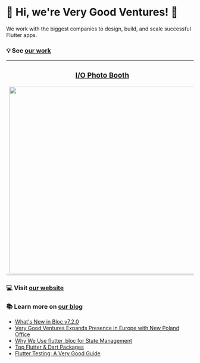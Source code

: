 # 🦄 Hi, we're Very Good Ventures! 🦄

We work with the biggest companies to design, build, and scale successful Flutter apps.

### 💡 See [our work](success_stories) 

<div style="text-align: center">
    <table>
        <tr>
            <td style="text-align: center">
                <h3 align="center"><a href="https://verygood.ventures/success-stories/i-o-photo-booth?utm_source=github&utm_medium=readme&utm_campaign=photobooth">I/O Photo Booth</a></h3>
                <a href="https://verygood.ventures/success-stories/i-o-photo-booth?utm_source=github&utm_medium=readme&utm_campaign=photobooth">
                    <img src="https://uploads-ssl.webflow.com/5ee12d8e99cde2e20255c16c/60db81f0947f4b281d813a48_photo%20booth%20main.png" width="500"/>
                </a>
            </td>            
            <td style="text-align: center">
                <h3 align="center"><a href="https://verygood.ventures/success-stories/betterment?utm_source=github&utm_medium=readme&utm_campaign=betterment">Betterment</a></h3>
                <a href="https://verygood.ventures/success-stories/betterment?utm_source=github&utm_medium=readme&utm_campaign=betterment">
                    <img src="https://uploads-ssl.webflow.com/5ee12d8e99cde2e20255c16c/60808fe04994f8033e5f067e_Betterment%20Success.png" width="500"/>
                </a>
            </td>
        </tr>
    </table>
</div>

### 💻 Visit [our website](vgv_website)

### 📚 Learn more on [our blog](vgv_blog)
- [What's New in Bloc v7.2.0](bloc_7_2)
- [Very Good Ventures Expands Presence in Europe with New Poland Office](poland_blog)
- [Why We Use flutter_bloc for State Management](why_bloc)
- [Top Flutter & Dart Packages](top_packages)
- [Flutter Testing: A Very Good Guide](flutter_testing)

[success_stories]: https://verygood.ventures/success-stories
[vgv_website]: https://verygood.ventures/
[bloc_7_2]: https://verygood.ventures/blog/whats-new-in-bloc-v7-2-0?utm_source=github&utm_medium=readme&utm_campaign=vgvreadme_bloc_7_2
[poland_blog]: https://verygood.ventures/blog/very-good-ventures-expands-to-poland?utm_source=github&utm_medium=readme&utm_campaign=vgvreadme_poland
[why_bloc]: https://verygood.ventures/blog/why-we-use-flutter-bloc?utm_source=github&utm_medium=readme&utm_campaign=vgvreadme_why_bloc
[top_packages]: https://verygood.ventures/blog/top-flutter-dart-packages?utm_source=github&utm_medium=readme&utm_campaign=vgvreadme_top_packages
[flutter_testing]:  https://verygood.ventures/blog/guide-to-flutter-testing?utm_source=github&utm_medium=readme&utm_campaign=vgvreadme_testing_guide
[vgv_blog]: https://verygood.ventures/blog?utm_source=github&utm_medium=readme&utm_campaign=vgvreadme_blog

